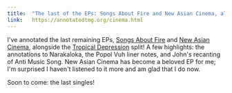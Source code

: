 ```yaml
---
title:  "The last of the EPs: Songs About Fire and New Asian Cinema, along with Tropical Depression"
link:   https://annotatedtmg.org/cinema.html
---
```


I've annotated the last remaining EPs, [Songs About
Fire](https://annotatedtmg.org/fire.html) and [New Asian
Cinema](https://annotatedtmg.org/cinema.html), alongside the [Tropical
Depression](https://annotatedtmg.org/tropical.html) split! A few
highlights: the annotations to Narakaloka, the Popol Vuh liner notes, and
John's recanting of Anti Music Song. New Asian Cinema has become a beloved
EP for me; I'm surprised I haven't listened to it more and am glad that I
do now.

Soon to come: the last singles!
